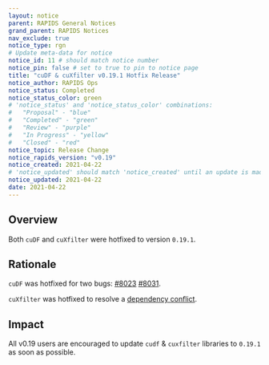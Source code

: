 ```yaml
---
layout: notice
parent: RAPIDS General Notices
grand_parent: RAPIDS Notices
nav_exclude: true
notice_type: rgn
# Update meta-data for notice
notice_id: 11 # should match notice number
notice_pin: false # set to true to pin to notice page
title: "cuDF & cuXfilter v0.19.1 Hotfix Release"
notice_author: RAPIDS Ops
notice_status: Completed
notice_status_color: green
# 'notice_status' and 'notice_status_color' combinations:
#   "Proposal" - "blue"
#   "Completed" - "green"
#   "Review" - "purple"
#   "In Progress" - "yellow"
#   "Closed" - "red"
notice_topic: Release Change
notice_rapids_version: "v0.19"
notice_created: 2021-04-22
# 'notice_updated' should match 'notice_created' until an update is made
notice_updated: 2021-04-22
date: 2021-04-22
---
```


## Overview

Both `cuDF` and `cuXfilter` were hotfixed to version `0.19.1`.

## Rationale

`cuDF` was hotfixed for two bugs: [#8023](https://github.com/rapidsai/cudf/issues/8023) [#8031](https://github.com/rapidsai/cudf/pull/8031).

`cuXfilter` was hotfixed to resolve a [dependency conflict](https://github.com/rapidsai/cuxfilter/pull/271).

## Impact

All v0.19 users are encouraged to update `cudf` & `cuxfilter` libraries to `0.19.1` as soon as possible.
